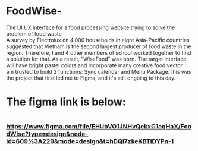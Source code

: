 # FoodWise-
The UI UX interface for a food processing website trying to solve the problem of food waste <br>
A survey by Electrolux on 4,000 households in eight Asia-Pacific countries suggested that Vietnam is the second largest producer of food waste in the region. Therefore, I and 4 other members of school worked together to find a solution for that. As a result, "WiseFood" was born. The target interface will have bright pastel colors and incorporate many creative food vector. I am trusted to build 2 functions: Sync calendar and Menu Package.This was the project that first led me to Figma, and it's still ongoing to this day. 
# The figma link is below:
# <h3>https://www.figma.com/file/EHUbVO1JNHvQekxG1aqHaX/FoodWise?type=design&node-id=609%3A229&mode=design&t=hDQi7zkeKBTiDYPn-1</h3>
